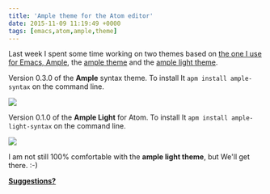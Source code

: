 ```yaml
---
title: 'Ample theme for the Atom editor'
date: 2015-11-09 11:19:49 +0000
tags: [emacs,atom,ample,theme]
---
```

Last week I spent some time working on two themes based on [the one I use for Emacs, Ample][emacs], the [ample theme][ample] and the [ample light theme][ample-light].

Version 0.3.0 of the **Ample** syntax theme. To install It `apm install ample-syntax` on the command line.

![](/content/images/2015/11/Screen-Shot-2015-11-03-at-11-14-08.png)

Version 0.1.0 of the **Ample Light** for Atom. To install It `apm install ample-light-syntax` on the command line.

![](/content/images/2015/11/Screen-Shot-2015-11-06-at-11-51-00.png)

I am not still 100% comfortable with the **ample light theme**, but We'll get there. :-)

[**Suggestions?**][issue]

[ample]: https://github.com/javaguirre/ample-syntax
[ample-light]: https://github.com/javaguirre/ample-light-syntax
[emacs]: https://github.com/jordonbiondo/ample-theme
[issue]: https://github.com/javaguirre/ample-syntax/issues
